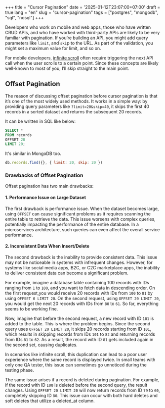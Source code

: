+++
title = "Cursor Pagination"
date = '2025-01-12T23:07:00+07:00'
draft = true
lang = "en"
slug = "cursor-pagination"
tags = ["postgres", "mongodb", "sql", "nosql"]
+++

Developers who work on mobile and web apps, those who have written CRUD APIs, and who have worked with third-party APIs are likely to be very familiar with pagination. If you’re building an API, you might add query parameters like `limit`, and `ski`p to the URL. As part of the validation, you might set a maximum value for limit, and so on.

For mobile developers, [infinite scroll](https://en.wiktionary.org/wiki/infinite_scroll) often require triggering the next API call when the user scrolls to a certain point. Since these concepts are likely well-known to most of you, I’ll skip straight to the main point.

## Offset Pagination
The reason of discussing offset pagination before cursor pagination is that it’s one of the most widely used methods. It works in a simple way: by providing query parameters like `?limit=20&skip=40`, it skips the first 40 records in a sorted dataset and returns the subsequent 20 records.

It can be written in SQL like below:
```sql
SELECT *
FROM records
OFFSET 20
LIMIT 20;
```
It's similar in MongoDB too.
```javascript
db.records.find({}, { limit: 20, skip: 20 })
```

### Drawbacks of Offset Pagination
Offset pagination has two main drawbacks:

#### 1. Performance Issue on Large Dataset
The first drawback is performance issue. When the dataset becomes large, using `OFFSET` can cause significant problems as it requires scanning the entire table to retrieve the data. This issue worsens with complex queries, potentially impacting the performance of the entire database. In a microservices architecture, such queries can even affect the overall service performance.

#### 2. Inconsistent Data When Insert/Delete
The second drawback is the inability to provide consistent data. This issue may not be noticeable in systems with infrequent changes. However, for systems like social media apps, B2C, or C2C marketplace apps, the inability to deliver consistent data can become a significant problem.

For example, imagine a database table containing 100 records with IDs ranging from `1` to `100`, and you want to fetch data in descending order. On the first request,you would receive 20 records with IDs from `100` to `81` by using `OFFSET 0 LIMIT 20`. On the second request, using `OFFSET 20 LIMIT 20`, you would get the next 20 records with IDs from `80` to `61`. So far, everything seems to be working fine.

Now, imagine that before the second request, a new record with ID `101` is added to the table. This is where the problem begins. Since the second query uses `OFFSET 20 LIMIT 20`, it skips 20 records starting from ID `101`, which results in skipping records from IDs `101` to `82` and returning records from IDs `81` to `62`. As a result, the record with ID `81` gets included again in the second set, causing duplicates.

In scenarios like infinite scroll, this duplication can lead to a poor user experience where the same record is displayed twice. In small teams with only one QA tester, this issue can sometimes go unnoticed during the testing phase.

The same issue arises if a record is deleted during pagination. For example, if the record with ID `100` is deleted before the second query, the result changes. Using `OFFSET 20 LIMIT 20` will now return records from ID `79` to `60`, completely skipping ID `80`. This issue can occur with both hard deletes and soft deletes that utilize a deleted_at column.
